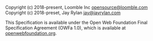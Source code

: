 Copyright (c) 2018-present, Loomble Inc <opensource@loomble.com>
Copyright (c) 2018-preset, Jay Rylan <jay@jayrylan.com>

This Specification is available under the Open Web Foundation Final Specification
Agreement (OWFa 1.0), which is available at [openwebfoundation.org](http://www.openwebfoundation.org/legal/the-owf-1-0-agreements/owfa-1-0).
